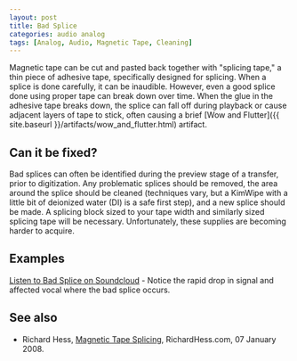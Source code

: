 ```yaml
---
layout: post
title: Bad Splice
categories: audio analog
tags: [Analog, Audio, Magnetic Tape, Cleaning]
---
```



Magnetic tape can be cut and pasted back together with "splicing tape," a thin piece of adhesive tape, specifically designed for splicing. When a splice is done carefully, it can be inaudible. However, even a good splice done using proper tape can break down over time. When the glue in the adhesive tape breaks down, the splice can fall off during playback or cause adjacent layers of tape to stick, often causing a brief [Wow and Flutter]({{ site.baseurl }}/artifacts/wow_and_flutter.html) artifact.

## Can it be fixed?

Bad splices can often be identified during the preview stage of a transfer, prior to digitization. Any problematic splices should be removed, the area around the splice should be cleaned (techniques vary, but a KimWipe with a little bit of deionized water (DI) is a safe first step), and a new splice should be made. A splicing block sized to your tape width and similarly sized splicing tape will be necessary. Unfortunately, these supplies are becoming harder to acquire.

## Examples

[Listen to Bad Splice on Soundcloud](https://soundcloud.com/av_artifact_atlas/bad-splice) - Notice the rapid drop in signal and affected vocal where the bad splice occurs.

## See also

* Richard Hess, [Magnetic Tape Splicing](http://richardhess.com/notes/2008/01/07/magnetic-tape-splicing/), RichardHess.com, 07 January 2008.
